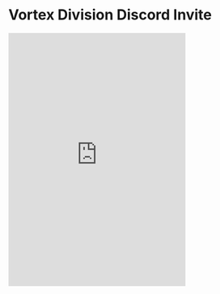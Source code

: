 # Vortex Division Discord Invite
<HTML>
<HEAD>
<TITLE>
</TITLE>
</HEAD>
<BODY><iframe src="https://discordapp.com/widget?id=327737096372748288&theme=dark" width="350" height="500" allowtransparency="true" frameborder="0"></iframe>
</BODY>
</HTML>
